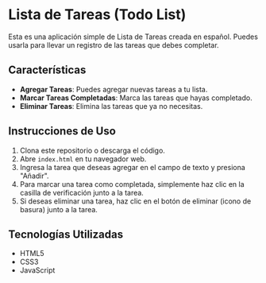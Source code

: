 # Lista de Tareas (Todo List)

Esta es una aplicación simple de Lista de Tareas creada en español. Puedes usarla para llevar un registro de las tareas que debes completar.

## Características

- **Agregar Tareas**: Puedes agregar nuevas tareas a tu lista.
- **Marcar Tareas Completadas**: Marca las tareas que hayas completado.
- **Eliminar Tareas**: Elimina las tareas que ya no necesitas.

## Instrucciones de Uso

1. Clona este repositorio o descarga el código.
2. Abre `index.html` en tu navegador web.
3. Ingresa la tarea que deseas agregar en el campo de texto y presiona "Añadir".
4. Para marcar una tarea como completada, simplemente haz clic en la casilla de verificación junto a la tarea.
5. Si deseas eliminar una tarea, haz clic en el botón de eliminar (icono de basura) junto a la tarea.

## Tecnologías Utilizadas

- HTML5
- CSS3
- JavaScript